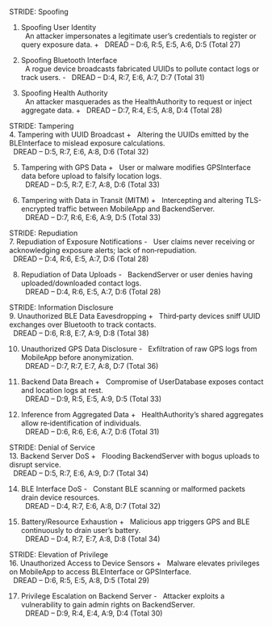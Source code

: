 STRIDE: Spoofing  
1. Spoofing User Identity  
  An attacker impersonates a legitimate user’s credentials to register or query exposure data. +
  DREAD – D:6, R:5, E:5, A:6, D:5 (Total 27)

2. Spoofing Bluetooth Interface  
  A rogue device broadcasts fabricated UUIDs to pollute contact logs or track users. -
  DREAD – D:4, R:7, E:6, A:7, D:7 (Total 31)

3. Spoofing Health Authority  
  An attacker masquerades as the HealthAuthority to request or inject aggregate data. + 
  DREAD – D:7, R:4, E:5, A:8, D:4 (Total 28)

STRIDE: Tampering  
4. Tampering with UUID Broadcast  +
  Altering the UUIDs emitted by the BLEInterface to mislead exposure calculations.  
  DREAD – D:5, R:7, E:6, A:8, D:6 (Total 32)

5. Tampering with GPS Data  +
  User or malware modifies GPSInterface data before upload to falsify location logs.  
  DREAD – D:5, R:7, E:7, A:8, D:6 (Total 33)

6. Tampering with Data in Transit (MITM) + 
  Intercepting and altering TLS-encrypted traffic between MobileApp and BackendServer.  
  DREAD – D:7, R:6, E:6, A:9, D:5 (Total 33)

STRIDE: Repudiation  
7. Repudiation of Exposure Notifications  -
  User claims never receiving or acknowledging exposure alerts; lack of non‑repudiation.  
  DREAD – D:4, R:6, E:5, A:7, D:6 (Total 28)

8. Repudiation of Data Uploads  -
  BackendServer or user denies having uploaded/downloaded contact logs.  
  DREAD – D:4, R:6, E:5, A:7, D:6 (Total 28)

STRIDE: Information Disclosure  
9. Unauthorized BLE Data Eavesdropping  +
  Third‑party devices sniff UUID exchanges over Bluetooth to track contacts.  
  DREAD – D:6, R:8, E:7, A:9, D:8 (Total 38)

10. Unauthorized GPS Data Disclosure  -
  Exfiltration of raw GPS logs from MobileApp before anonymization.  
  DREAD – D:7, R:7, E:7, A:8, D:7 (Total 36)

11. Backend Data Breach  +
  Compromise of UserDatabase exposes contact and location logs at rest.  
  DREAD – D:9, R:5, E:5, A:9, D:5 (Total 33)

12. Inference from Aggregated Data  +
  HealthAuthority’s shared aggregates allow re‑identification of individuals.  
  DREAD – D:6, R:6, E:6, A:7, D:6 (Total 31)

STRIDE: Denial of Service  
13. Backend Server DoS  +
  Flooding BackendServer with bogus uploads to disrupt service.  
  DREAD – D:5, R:7, E:6, A:9, D:7 (Total 34)

14. BLE Interface DoS  -
  Constant BLE scanning or malformed packets drain device resources.  
  DREAD – D:4, R:7, E:6, A:8, D:7 (Total 32)

15. Battery/Resource Exhaustion  +
  Malicious app triggers GPS and BLE continuously to drain user’s battery.  
  DREAD – D:4, R:7, E:7, A:8, D:8 (Total 34)

STRIDE: Elevation of Privilege  
16. Unauthorized Access to Device Sensors  +
  Malware elevates privileges on MobileApp to access BLEInterface or GPSInterface.  
  DREAD – D:6, R:5, E:5, A:8, D:5 (Total 29)

17. Privilege Escalation on Backend Server  -
  Attacker exploits a vulnerability to gain admin rights on BackendServer.  
  DREAD – D:9, R:4, E:4, A:9, D:4 (Total 30)